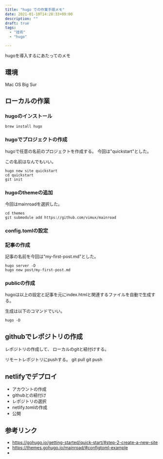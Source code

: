 ```yaml
---
title: "hugo での作業手順メモ"
date: 2021-01-10T14:28:33+09:00
description: ""
draft: true
tags:
  - "技術"
  - "hugo"

---
```

hugoを導入するにあたってのメモ

## 環境
Mac OS Big Sur

## ローカルの作業
### hugoのインストール

    brew install hugo

### hugoでプロジェクトの作成
hugoで任意の名前のプロジェクトを作成する。
今回は"quickstart"とした。

この名前はなんでもいい。

    hugo new site quickstart
    cd quickstart
    git init
###  hugoのthemeの追加
今回はmainroadを選択した。


    cd themes
    git submodule add https://github.com/vimux/mainroad

### config.tomlの設定


### 記事の作成
記事の名前を今回は"my-first-post.md"とした。

    hugo server -D
    hugo new post/my-first-post.md

### publicの作成
hugoは以上の設定と記事を元にindex.htmlと関連するファイルを自動で生成する。

生成は以下のコマンドでいい。

    hugo -D


## githubでレポジトリの作成
レポジトリの作成して、
ローカルのgitと紐付けする。

リモートレポジトリにpushする。
    git pull
    git push

## netlifyでデプロイ
- アカウントの作成
- githubとの紐付け
- レポジトリの選択
- netlify.tomlの作成
- 公開
  


## 参考リンク
- https://gohugo.io/getting-started/quick-start/#step-2-create-a-new-site
- https://themes.gohugo.io/mainroad/#configtoml-example
- 
